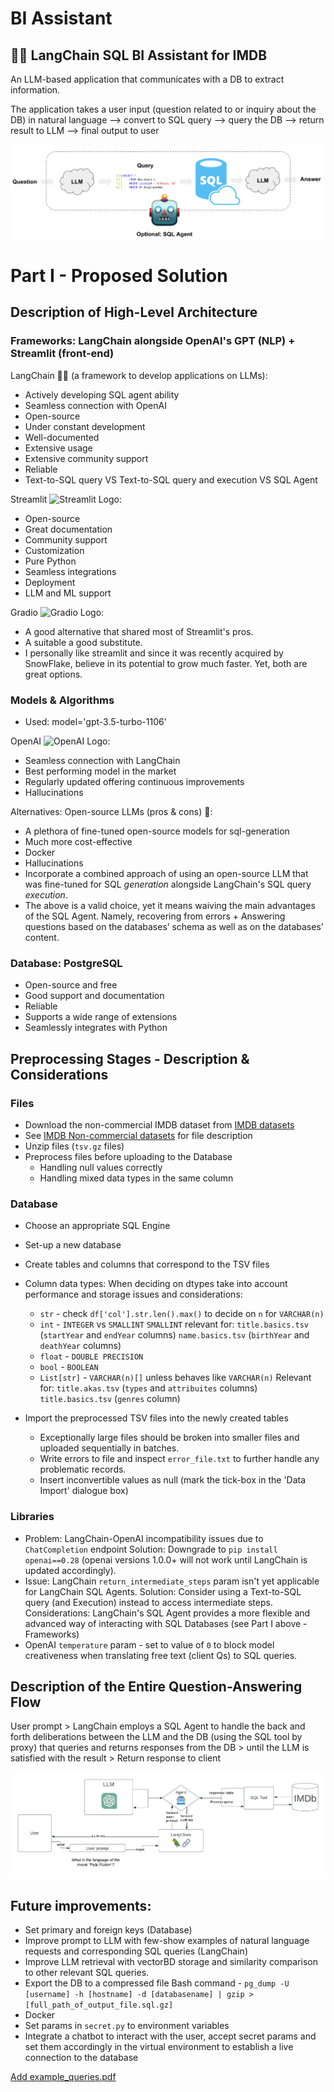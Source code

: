 # BI Assistant 

## 🦜🔗 LangChain SQL BI Assistant for IMDB
An LLM-based application that communicates with a DB to extract information.

The application takes a user input (question related to or inquiry about the DB) in natural language --> convert to SQL query --> query the DB --> return result to LLM --> final output to user

![LangChain SQL Agent](images/langchain_sql_agent.png)

# Part I - Proposed Solution
## Description of High-Level Architecture
### Frameworks: LangChain alongside OpenAI's GPT (NLP) + Streamlit (front-end)
LangChain 🦜🔗 (a framework to develop applications on LLMs):
* Actively developing SQL agent ability
* Seamless connection with OpenAI
* Open-source
* Under constant development
* Well-documented
* Extensive usage
* Extensive community support
* Reliable
* Text-to-SQL query VS Text-to-SQL query and execution VS SQL Agent
			
Streamlit ![Streamlit Logo](streamlit_logo.png):
* Open-source
* Great documentation
* Community support
* Customization
* Pure Python
* Seamless integrations
* Deployment
* LLM and ML support
			
Gradio ![Gradio Logo](gradio_logo.png):
* A good alternative that shared most of Streamlit's pros.
* A suitable a good substitute.
* I personally like streamlit and since it was recently acquired by SnowFlake, believe in its potential to grow much faster. Yet, both are great options.
			
### Models & Algorithms
* Used: model='gpt-3.5-turbo-1106'
			
OpenAI ![OpenAI Logo](openai_logo.png):
* Seamless connection with LangChain
* Best performing model in the market
* Regularly updated offering continuous improvements
* Hallucinations
			
Alternatives: Open-source LLMs (pros & cons) 🦙:
* A plethora of fine-tuned open-source models for sql-generation
* Much more cost-effective
* Docker
* Hallucinations
* Incorporate a combined approach of using an open-source LLM that was fine-tuned for SQL *generation* alongside LangChain's SQL query *execution*.
* The above is a valid choice, yet it means waiving the main advantages of the SQL Agent.
  Namely, recovering from errors + Answering questions based on the databases’ schema as well as on the databases’ content.  
 
### Database: PostgreSQL
* Open-source and free
* Good support and documentation
* Reliable
* Supports a wide range of extensions
* Seamlessly integrates with Python

## Preprocessing Stages - Description & Considerations
### Files
* Download the non-commercial IMDB dataset from [IMDB datasets](https://datasets.imdbws.com/)
* See [IMDB Non-commercial datasets](https://developer.imdb.com/non-commercial-datasets/) for file description
* Unzip files (`tsv.gz` files)
* Preprocess files before uploading to the Database
  * Handling null values correctly
  * Handling mixed data types in the same column				  
  
### Database
* Choose an appropriate SQL Engine
* Set-up a new database
* Create tables and columns that correspond to the TSV files
* Column data types: When deciding on dtypes take into account performance and storage issues and considerations:
  * `str` - check `df['col'].str.len().max()` to decide on `n` for `VARCHAR(n)`
  * `int` - `INTEGER` vs `SMALLINT`
    `SMALLINT` relevant for:
    `title.basics.tsv` (`startYear` and `endYear` columns)
    `name.basics.tsv` (`birthYear` and `deathYear` columns)
  * `float` - `DOUBLE PRECISION`
  * `bool` - `BOOLEAN`
  * `List[str]` - `VARCHAR(n)[]` unless behaves like `VARCHAR(n)`
    Relevant for:
    `title.akas.tsv` (`types` and `attribuites` columns)
    `title.basics.tsv` (`genres` column)

* Import the preprocessed TSV files into the newly created tables
  * Exceptionally large files should be broken into smaller files and uploaded sequentially in batches.
  * Write errors to file and inspect `error_file.txt` to further handle any problematic records.
  * Insert inconvertible values as null (mark the tick-box in the 'Data Import' dialogue box)

### Libraries
* Problem: LangChain-OpenAI incompatibility issues due to `ChatCompletion` endpoint
  Solution: Downgrade to `pip install openai==0.28` (openai versions 1.0.0+ will not work until LangChain is updated accordingly).
* Issue: LangChain `return_intermediate_steps` param isn't yet applicable for LangChain SQL Agents.
  Solution: Consider using a Text-to-SQL query (and Execution) instead to access intermediate steps.
  Considerations: LangChain's SQL Agent provides a more flexible and advanced way of interacting with SQL Databases (see Part I above - Frameworks) 
* OpenAI `temperature` param - set to value of `0` to block model creativeness when translating free text (client Qs) to SQL queries.
		
## Description of the Entire Question-Answering Flow
User prompt > LangChain employs a SQL Agent to handle the back and forth deliberations between the LLM and the DB (using the SQL tool by proxy) that queries and returns responses from the DB > until the LLM is satisfied with the result > Return response to client

![Process Flow](images/process.png)

## Future improvements:
* Set primary and foreign keys (Database)
* Improve prompt to LLM with few-show examples of natural language requests and corresponding SQL queries (LangChain)
* Improve LLM retrieval with vectorBD storage and similarity comparison to other relevant SQL queries.
* Export the DB to a compressed file
  Bash command - `pg_dump -U [username] -h [hostname] -d [databasename] | gzip > [full_path_of_output_file.sql.gz]`
* Docker
* Set params in `secret.py` to environment variables
* Integrate a chatbot to interact with the user, accept secret params and set them accordingly in the virtual environment to establish a live connection to the database

[Add example_queries.pdf](docs/example_queries.pdf)
